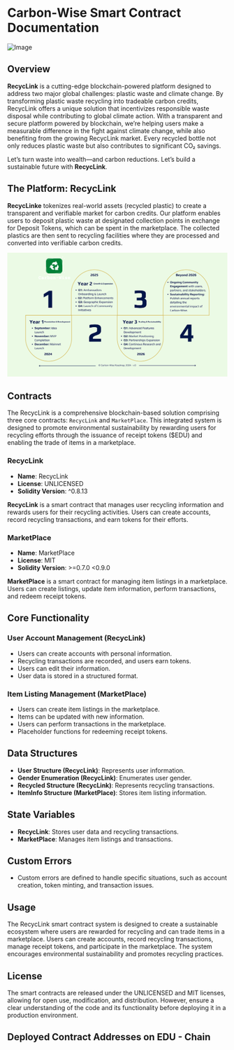# Carbon-Wise Smart Contract Documentation

![Image](./carbon-wise-logo.svg)

## Overview

**RecycLink** is a cutting-edge blockchain-powered platform designed to address two major global challenges: plastic waste and climate change. By transforming plastic waste recycling into tradeable carbon credits, RecycLink offers a unique solution that incentivizes responsible waste disposal while contributing to global climate action. With a transparent and secure platform powered by blockchain, we’re helping users make a measurable difference in the fight against climate change, while also benefiting from the growing RecycLink market. Every recycled bottle not only reduces plastic waste but also contributes to significant CO₂ savings.

Let’s turn waste into wealth—and carbon reductions. Let’s build a sustainable future with **RecycLink**.

## The Platform: RecycLink

**RecycLinke** tokenizes real-world assets (recycled plastic) to create a transparent and verifiable market for carbon credits. Our platform enables users to deposit plastic waste at designated collection points in exchange for Deposit Tokens, which can be spent in the marketplace. The collected plastics are then sent to recycling facilities where they are processed and converted into verifiable carbon credits.

![Image](./Roadmap.svg)

## Contracts

The RecycLink is a comprehensive blockchain-based solution comprising three core contracts: `RecycLink` and `MarketPlace`. This integrated system is designed to promote environmental sustainability by rewarding users for recycling efforts through the issuance of receipt tokens ($EDU) and enabling the trade of items in a marketplace.

### RecycLink

- **Name**: RecycLink
- **License**: UNLICENSED
- **Solidity Version**: ^0.8.13

**RecycLink** is a smart contract that manages user recycling information and rewards users for their recycling activities. Users can create accounts, record recycling transactions, and earn tokens for their efforts.

### MarketPlace

- **Name**: MarketPlace
- **License**: MIT
- **Solidity Version**: >=0.7.0 <0.9.0

**MarketPlace** is a smart contract for managing item listings in a marketplace. Users can create listings, update item information, perform transactions, and redeem receipt tokens.

## Core Functionality

### User Account Management (RecycLink)

- Users can create accounts with personal information.
- Recycling transactions are recorded, and users earn tokens.
- Users can edit their information.
- User data is stored in a structured format.


### Item Listing Management (MarketPlace)

- Users can create item listings in the marketplace.
- Items can be updated with new information.
- Users can perform transactions in the marketplace.
- Placeholder functions for redeeming receipt tokens.

## Data Structures

- **User Structure (RecycLink)**: Represents user information.
- **Gender Enumeration (RecycLink)**: Enumerates user gender.
- **Recycled Structure (RecycLink)**: Represents recycling transactions.
- **ItemInfo Structure (MarketPlace)**: Stores item listing information.

## State Variables

- **RecycLink**: Stores user data and recycling transactions.
- **MarketPlace**: Manages item listings and transactions.

## Custom Errors

- Custom errors are defined to handle specific situations, such as account creation, token minting, and transaction issues.

## Usage

The RecycLink smart contract system is designed to create a sustainable ecosystem where users are rewarded for recycling and can trade items in a marketplace. Users can create accounts, record recycling transactions, manage receipt tokens, and participate in the marketplace. The system encourages environmental sustainability and promotes recycling practices.

## License

The smart contracts are released under the UNLICENSED and MIT licenses, allowing for open use, modification, and distribution. However, ensure a clear understanding of the code and its functionality before deploying it in a production environment.

## Deployed Contract Addresses on EDU - Chain

<!-- USDToken - 0xd13D1fEbB1c1B4cD2d331494eD6C709Ea454d576

CarbonWise - 0xDaE55bE15252510f66c629198A2dE181Ca2A0537

EventMarketPlace - 0x19Ebea8A04476F2d4f8734bd31eC26403d057702

CcMarketPlace - 0x6Eb37b2f0B5C9cA138E706815734cccf854c0e34 -->
